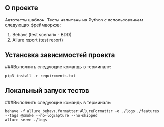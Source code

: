 ## О проекте
Автотесты шаблон. Тесты написаны на Python c использованием следующих фреймворков:


1) Behave (test scenario - BDD)
2) Allure report (test report)


## Установка зависимостей проекта
###Выполнить следующие команды в терминале:

    pip3 install -r requirements.txt

## Локальный запуск тестов
###Выполнить следующие команды в терминале:

    behave -f allure_behave.formatter:AllureFormatter -o ./logs ./features --tags @smoke --no-logcapture --no-skipped
    allure serve ./logs
   
